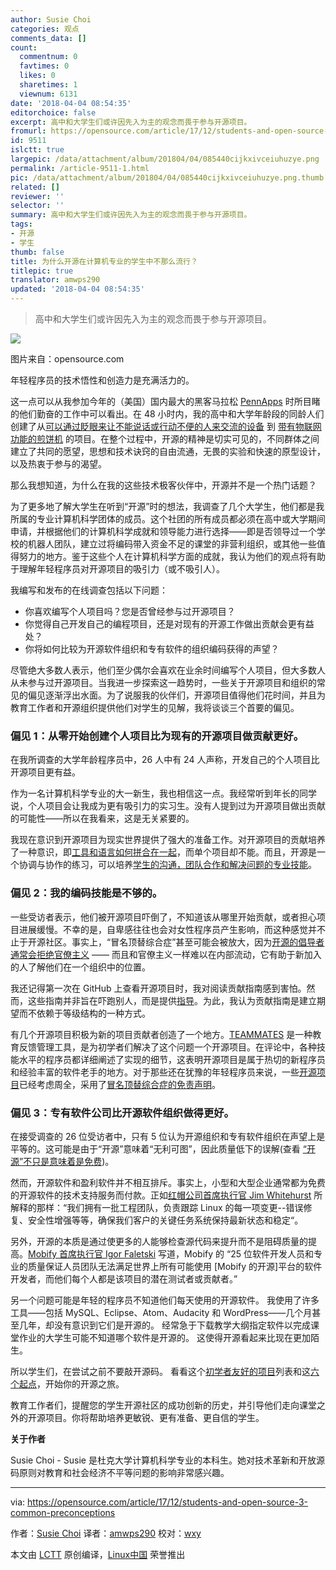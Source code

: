 ```yaml
---
author: Susie Choi
categories: 观点
comments_data: []
count:
  commentnum: 0
  favtimes: 0
  likes: 0
  sharetimes: 1
  viewnum: 6131
date: '2018-04-04 08:54:35'
editorchoice: false
excerpt: 高中和大学生们或许因先入为主的观念而畏于参与开源项目。
fromurl: https://opensource.com/article/17/12/students-and-open-source-3-common-preconceptions
id: 9511
islctt: true
largepic: /data/attachment/album/201804/04/085440cijkxivceiuhuzye.png
permalink: /article-9511-1.html
pic: /data/attachment/album/201804/04/085440cijkxivceiuhuzye.png.thumb.jpg
related: []
reviewer: ''
selector: ''
summary: 高中和大学生们或许因先入为主的观念而畏于参与开源项目。
tags:
- 开源
- 学生
thumb: false
title: 为什么开源在计算机专业的学生中不那么流行？
titlepic: true
translator: amwps290
updated: '2018-04-04 08:54:35'
---
```



> 
> 高中和大学生们或许因先入为主的观念而畏于参与开源项目。
> 
> 
> 


![](/data/attachment/album/201804/04/085440cijkxivceiuhuzye.png)


图片来自：opensource.com


年轻程序员的技术悟性和创造力是充满活力的。


这一点可以从我参加今年的（美国）国内最大的黑客马拉松 [PennApps](http://pennapps.com/) 时所目睹的他们勤奋的工作中可以看出。在 48 小时内，我的高中和大学年龄段的同龄人们创建了从[可以通过眨眼来让不能说话或行动不便的人来交流的设备](https://devpost.com/software/blink-9o2iln) 到 [带有物联网功能的煎饼机](https://devpost.com/software/daburrito) 的项目。在整个过程中，开源的精神是切实可见的，不同群体之间建立了共同的愿望，思想和技术诀窍的自由流通，无畏的实验和快速的原型设计，以及热衷于参与的渴望。


那么我想知道，为什么在我的这些技术极客伙伴中，开源并不是一个热门话题？


为了更多地了解大学生在听到“开源”时的想法，我调查了几个大学生，他们都是我所属的专业计算机科学团体的成员。这个社团的所有成员都必须在高中或大学期间申请，并根据他们的计算机科学成就和领导能力进行选择——即是否领导过一个学校的机器人团队，建立过将编码带入资金不足的课堂的非营利组织，或其他一些值得努力的地方。鉴于这些个人在计算机科学方面的成就，我认为他们的观点将有助于理解年轻程序员对开源项目的吸引力（或不吸引人）。


我编写和发布的在线调查包括以下问题：


* 你喜欢编写个人项目吗？您是否曾经参与过开源项目？
* 你觉得自己开发自己的编程项目，还是对现有的开源工作做出贡献会更有益处？
* 你将如何比较为开源软件组织和专有软件的组织编码获得的声望？


尽管绝大多数人表示，他们至少偶尔会喜欢在业余时间编写个人项目，但大多数人从未参与过开源项目。当我进一步探索这一趋势时，一些关于开源项目和组织的常见的偏见逐渐浮出水面。为了说服我的伙伴们，开源项目值得他们花时间，并且为教育工作者和开源组织提供他们对学生的见解，我将谈谈三个首要的偏见。


### 偏见 1：从零开始创建个人项目比为现有的开源项目做贡献更好。


在我所调查的大学年龄程序员中，26 人中有 24 人声称，开发自己的个人项目比开源项目更有益。


作为一名计算机科学专业的大一新生，我也相信这一点。我经常听到年长的同学说，个人项目会让我成为更有吸引力的实习生。没有人提到过为开源项目做出贡献的可能性——所以在我看来，这是无关紧要的。


我现在意识到开源项目为现实世界提供了强大的准备工作。对开源项目的贡献培养了一种意识，即[工具和语言如何拼合在一起](https://hackernoon.com/benefits-of-contributing-to-open-source-2c97b6f529e9)，而单个项目却不能。而且，开源是一个协调与协作的练习，可以培养[学生的沟通，团队合作和解决问题的专业技能](https://opensource.com/education/16/8/5-reasons-student-involvement-open-source)。


### 偏见 2：我的编码技能是不够的。


一些受访者表示，他们被开源项目吓倒了，不知道该从哪里开始贡献，或者担心项目进展缓慢。不幸的是，自卑感往往也会对女性程序员产生影响，而这种感觉并不止于开源社区。事实上，“冒名顶替综合症”甚至可能会被放大，因为[开源的倡导者通常会拒绝官僚主义](https://opensource.com/open-organization/17/7/open-thinking-curb-bureaucracy) —— 而且和官僚主义一样难以在内部流动，它有助于新加入的人了解他们在一个组织中的位置。


我还记得第一次在 GitHub 上查看开源项目时，我对阅读贡献指南感到害怕。然而，这些指南并非旨在吓跑别人，而是提供[指导](https://opensource.com/life/16/3/contributor-guidelines-template-and-tips)。为此，我认为贡献指南是建立期望而不依赖于等级结构的一种方式。


有几个开源项目积极为新的项目贡献者创造了一个地方。[TEAMMATES](https://github.com/TEAMMATES/teammates/issues?q=is%3Aissue+is%3Aopen+label%3Ad.FirstTimers) 是一种教育反馈管理工具，是为初学者们解决了这个问题一个开源项目。在评论中，各种技能水平的程序员都详细阐述了实现的细节，这表明开源项目是属于热切的新程序员和经验丰富的软件老手的地方。对于那些还在犹豫的年轻程序员来说，一些[开源项目](https://github.com/adriennefriend/imposter-syndrome-disclaimer/blob/master/examples.md)已经考虑周全，采用了[冒名顶替综合症的免责声明](https://github.com/adriennefriend/imposter-syndrome-disclaimer)。


### 偏见 3：专有软件公司比开源软件组织做得更好。


在接受调查的 26 位受访者中，只有 5 位认为开源组织和专有软件组织在声望上是平等的。这可能是由于“开源”意味着“无利可图”，因此质量低下的误解(查看 [“开源”不只是意味着是免费](https://opensource.com/resources/what-open-source))。


然而，开源软件和盈利软件并不相互排斥。事实上，小型和大型企业通常都为免费的开源软件的技术支持服务而付款。正如[红帽公司首席执行官 Jim Whitehurst](https://hbr.org/2013/01/yes-you-can-make-money-with-op) 所解释的那样：“我们拥有一批工程团队，负责跟踪 Linux 的每一项变更--错误修复、安全性增强等等，确保我们客户的关键任务系统保持最新状态和稳定“。


另外，开源的本质是通过使更多的人能够检查源代码来提升而不是阻碍质量的提高。[Mobify 首席执行官 Igor Faletski](https://hbr.org/2012/10/open-sourcing-may-be-worth) 写道，Mobify 的 “25 位软件开发人员和专业的质量保证人员团队无法满足世界上所有可能使用 [Mobify 的开源]平台的软件开发者，而他们每个人都是该项目的潜在测试者或贡献者。”


另一个问题可能是年轻的程序员不知道他们每天使用的开源软件。 我使用了许多工具——包括 MySQL、Eclipse、Atom、Audacity 和 WordPress——几个月甚至几年，却没有意识到它们是开源的。 经常急于下载教学大纲指定软件以完成课堂作业的大学生可能不知道哪个软件是开源的。 这使得开源看起来比现在更加陌生。


所以学生们，在尝试之前不要敲开源码。 看看这个[初学者友好的项目](https://github.com/MunGell/awesome-for-beginners)列表和这[六个起点](https://opensource.com/life/16/1/6-beginner-open-source)，开始你的开源之旅。


教育工作者们，提醒您的学生开源社区的成功创新的历史，并引导他们走向课堂之外的开源项目。你将帮助培养更敏锐、更有准备、更自信的学生。


**关于作者**


Susie Choi - Susie 是杜克大学计算机科学专业的本科生。她对技术革新和开放源码原则对教育和社会经济不平等问题的影响非常感兴趣。




---


via: <https://opensource.com/article/17/12/students-and-open-source-3-common-preconceptions>


作者：[Susie Choi](https://opensource.com/users/susiechoi) 译者：[amwps290](https://github.com/amwps290) 校对：[wxy](https://github.com/wxy)


本文由 [LCTT](https://github.com/LCTT/TranslateProject) 原创编译，[Linux中国](https://linux.cn/) 荣誉推出